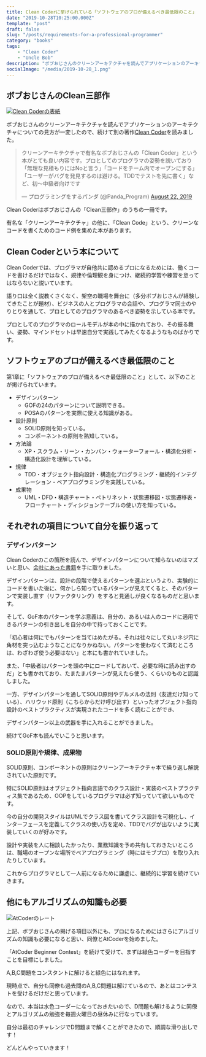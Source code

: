 ```yaml
---
title: Clean Coderに挙げられている「ソフトウェアのプロが備えるべき最低限のこと」
date: "2019-10-28T10:25:00.000Z"
template: "post"
draft: false
slug: "/posts/requirements-for-a-professional-programmer"
category: "books"
tags: 
    - "Clean Coder"
    - "Uncle Bob"
description: "ボブおじさんのクリーンアーキテクチャを読んでアプリケーションのアーキテクチャについての見方が一変したので、続けて別の著作Clean Coderを読みました。"
socialImage: "/media/2019-10-28_1.png"
---
```


## ボブおじさんのClean三部作

[![Clean Coderの表紙](/media/2019-10-28_1.jpg)](https://amzn.to/31M8jU0)

ボブおじさんのクリーンアーキテクチャを読んでアプリケーションのアーキテクチャについての見方が一変したので、続けて別の著作[Clean Coder](https://amzn.to/31M8jU0)を読みました。

<blockquote class="twitter-tweet"><p lang="ja" dir="ltr">クリーンアーキテクチャで有名なボブおじさんの「Clean Coder」という本がとても良い内容です。プロとしてのプログラマの姿勢を説いており「無理な見積もりにはNoと言う」「コードをチーム内でオープンにする」「ユーザーがバグを発見するのは避ける。TDDでテストを先に書く」など、初〜中級者向けです</p>&mdash; プログラミングをするパンダ (@Panda_Program) <a href="https://twitter.com/Panda_Program/status/1164444525210640384?ref_src=twsrc%5Etfw">August 22, 2019</a></blockquote>

Clean Coderはボブおじさんの「Clean三部作」のうちの一冊です。

有名な「クリーンアーキテクチャ」の他に、「Clean Code」という、クリーンなコードを書くためのコード例を集めた本があります。

## Clean Coderという本について
Clean Coderでは、プログラマが自他共に認めるプロになるためには、働くコードを書けるだけではなく、規律や倫理観を身につけ、継続的学習や練習を怠ってはならないと説いています。

語り口は全く説教くさくなく、架空の職場を舞台に（多分ボブおじさんが経験してきたことが題材）、ビジネスの人とプログラマの会話や、プログラマ同士のやりとりを通して、プロとしてのプログラマのあるべき姿勢を示している本です。

プロとしてのプログラマのロールモデルが本の中に描かれており、その振る舞い、姿勢、マインドセットは早速自分で実践してみたくなるようなものばかりです。

## ソフトウェアのプロが備えるべき最低限のこと
第1章に「ソフトウェアのプロが備えるべき最低限のこと」として、以下のことが掲げられています。

 - デザインパターン
    - GOFの24のパターンについて説明できる。
    - POSAのパターンを実際に使える知識がある。
- 設計原則
    - SOLID原則を知っている。
    - コンポーネントの原則を熟知している。
- 方法論
    - XP・スクラム・リーン・カンバン・ウォーターフォール・構造化分析・構造化設計を理解している。 
- 規律
    - TDD・オブジェクト指向設計・構造化プログラミング・継続的インテグレーション・ペアプログラミングを実践している。 
- 成果物
    - UML・DFD・構造チャート・ペトリネット・状態遷移図・状態遷移表・フローチャート・ディシジョンテーブルの使い方を知っている。

## それぞれの項目について自分を振り返って
### デザインパターン
Clean Coderのこの箇所を読んで、デザインパターンについて知らないのはマズいと思い、[会社にあった書籍](https://amzn.to/2PojoIl)を手に取りました。

デザインパターンは、設計の段階で使えるパターンを選ぶというより、実験的にコードを書いた後に、何かしら知っているパターンが見えてくると、そのパターンで実装し直す（リファクタリング）をすると見通しが良くなるものだと思います。

そして、GoF本のパターンを学ぶ意義は、自分の、あるいは人のコードに適用できるパターンの引き出しを自分の中で持っておくことです。

「初心者は何にでもパターンを当てはめたがる。それは往々にして丸いネジ穴に角材を突っ込むようなことになりかねない。パターンを使わなくて済むところは、わざわざ使う必要はない」と本にも書かれていました。

また、「中級者はパターンを頭の中にロードしておいて、必要な時に読み出すのだ」とも書かれており、たまたまパターンが見えたら使う、くらいのものと認識しました。

一方、デザインパターンを通してSOLID原則やデルメルの法則（友達だけ知っている）、ハリウッド原則（こちらからだけ呼び出す）といったオブジェクト指向設計のベストプラクティスが実現されたコードを多く読むことができ、

デザインパターン以上の武器を手に入れることができました。

続けてGoF本も読んでいこうと思います。

### SOLID原則や規律、成果物
SOLID原則、コンポーネントの原則はクリーンアーキテクチャ本で繰り返し解説されていた原則です。

特にSOLID原則はオブジェクト指向言語でのクラス設計・実装のベストプラクティス集であるため、OOPをしているプログラマは必ず知っていて欲しいものです。

今の自分の開発スタイルはUMLでクラス図を書いてクラス設計を可視化し、インターフェースを定義してクラスの使い方を定め、TDDでバグが出ないように実装していくのが好みです。

設計や実装を人に相談したかったり、業務知識を予め共有しておきたいところは、職場のオープンな場所でペアプログラミング（時にはモブプロ）を取り入れたりしています。

これからプログラマとして一人前になるために謙虚に、継続的に学習を続けていきます。

## 他にもアルゴリズムの知識も必要

![AtCoderのレート](/media/2019-10-28_2.png)

上記、ボブおじさんの掲げる項目以外にも、プロになるためにはさらにアルゴリズムの知識も必要になると思い、同僚とAtCoderを始めました。

「AtCoder Beginner Contest」を続けて受けて、まずは緑色コーダーを目指すことを目標にしました。

A,B,C問題をコンスタントに解けると緑色にはなれます。

現時点で、自分も同僚も過去問のA,B,C問題は解けているので、あとはコンテストを受けるだけだと思っています。

なので、本当は水色コーダーになっておきたいので、D問題も解けるように同僚とアルゴリズムの勉強を毎週火曜日の昼休みに行なっています。

自分は最初のチャレンジでD問題まで解くことができたので、順調な滑り出しです！

どんどんやっていきます！
